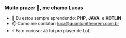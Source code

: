 ### Muito prazer 👋, me chamo Lucas

- 🌱 Eu estou sempre aprendendo: **PHP**, **JAVA**, e **KOTLIN**
- 📫 Como me contatar: luca@quantumtheorem.com.br
- ⚡ Fato curioso: Já fui pro player de LoL
